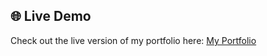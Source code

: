 ## 🌐 Live Demo

Check out the live version of my portfolio here: [My Portfolio]([https://your-portfolio-link.com](https://samrat-deula7.github.io/-Portfolio-/))

